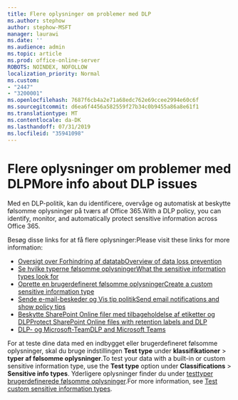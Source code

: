 ```yaml
---
title: Flere oplysninger om problemer med DLP
ms.author: stephow
author: stephow-MSFT
manager: laurawi
ms.date: ''
ms.audience: admin
ms.topic: article
ms.prod: office-online-server
ROBOTS: NOINDEX, NOFOLLOW
localization_priority: Normal
ms.custom:
- "2447"
- "3200001"
ms.openlocfilehash: 7687f6cb4a2e71a68edc762e69ccee2994e60c6f
ms.sourcegitcommit: d6ea6f4456a582559f27b34c0b9455a86a8e61f1
ms.translationtype: MT
ms.contentlocale: da-DK
ms.lasthandoff: 07/31/2019
ms.locfileid: "35941098"
---
```

# <a name="more-info-about-dlp-issues"></a><span data-ttu-id="91bd4-102">Flere oplysninger om problemer med DLP</span><span class="sxs-lookup"><span data-stu-id="91bd4-102">More info about DLP issues</span></span>

<span data-ttu-id="91bd4-103">Med en DLP-politik, kan du identificere, overvåge og automatisk at beskytte følsomme oplysninger på tværs af Office 365.</span><span class="sxs-lookup"><span data-stu-id="91bd4-103">With a DLP policy, you can identify, monitor, and automatically protect sensitive information across Office 365.</span></span>

<span data-ttu-id="91bd4-104">Besøg disse links for at få flere oplysninger:</span><span class="sxs-lookup"><span data-stu-id="91bd4-104">Please visit these links for more information:</span></span>

- [<span data-ttu-id="91bd4-105">Oversigt over Forhindring af datatab</span><span class="sxs-lookup"><span data-stu-id="91bd4-105">Overview of data loss prevention</span></span>](https://docs.microsoft.com/en-us/office365/securitycompliance/data-loss-prevention-policies)
- [<span data-ttu-id="91bd4-106">Se hvilke typerne følsomme oplysninger</span><span class="sxs-lookup"><span data-stu-id="91bd4-106">What the sensitive information types look for</span></span>](https://docs.microsoft.com/en-us/office365/securitycompliance/what-the-sensitive-information-types-look-for)
- [<span data-ttu-id="91bd4-107">Oprette en brugerdefineret følsomme oplysninger</span><span class="sxs-lookup"><span data-stu-id="91bd4-107">Create a custom sensitive information type</span></span>](https://docs.microsoft.com/en-us/office365/securitycompliance/create-a-custom-sensitive-information-type)
- [<span data-ttu-id="91bd4-108">Sende e-mail-beskeder og Vis tip politik</span><span class="sxs-lookup"><span data-stu-id="91bd4-108">Send email notifications and show policy tips</span></span>](https://docs.microsoft.com/en-us/office365/securitycompliance/use-notifications-and-policy-tips)
- [<span data-ttu-id="91bd4-109">Beskytte SharePoint Online filer med tilbageholdelse af etiketter og DLP</span><span class="sxs-lookup"><span data-stu-id="91bd4-109">Protect SharePoint Online files with retention labels and DLP</span></span>](https://docs.microsoft.com/en-us/office365/securitycompliance/protect-sharepoint-online-files-with-office-365-labels-and-dlp)
- [<span data-ttu-id="91bd4-110">DLP- og Microsoft-Team</span><span class="sxs-lookup"><span data-stu-id="91bd4-110">DLP and Microsoft Teams</span></span>](https://docs.microsoft.com/en-us/office365/securitycompliance/dlp-microsoft-teams)

<span data-ttu-id="91bd4-111">For at teste dine data med en indbygget eller brugerdefineret følsomme oplysninger, skal du bruge indstillingen **Test type** under **klassifikationer** > **typer af følsomme oplysninger**.</span><span class="sxs-lookup"><span data-stu-id="91bd4-111">To test your data with a built-in or custom sensitive information type, use the **Test type** option under **Classifications** > **Sensitive info types**.</span></span> <span data-ttu-id="91bd4-112">Yderligere oplysninger finder du under [testtyper brugerdefinerede følsomme oplysninger](https://docs.microsoft.com/en-us/office365/securitycompliance/create-a-custom-sensitive-information-type#test-custom-sensitive-information-types-in-the-security--compliance-center).</span><span class="sxs-lookup"><span data-stu-id="91bd4-112">For more information, see [Test custom sensitive information types](https://docs.microsoft.com/en-us/office365/securitycompliance/create-a-custom-sensitive-information-type#test-custom-sensitive-information-types-in-the-security--compliance-center).</span></span>